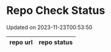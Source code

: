 # Repo Check Status

Updated on 2023-11-23T00:53:50

| repo url | repo status |
| -------- | -------- | 
